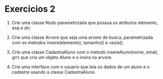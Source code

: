 # Exercicios 2

1) Crie uma classe Nodo parametrizada que possua os atributos elemento, esq e dir;

2) Crie uma classe Arvore que seja uma arvore de busca, parametrizada com os
metodos insere(elemento), tamanho() e vazia().

3) Crie uma classe CadastraAluno com o metodo insereAluno(nome, email, grr) que
cria um objeto Aluno e o insira na arvore.

4) Crie uma interface com o usuario que leia os dados de um aluno e o cadastre
usando a classe CadastraAluno.
